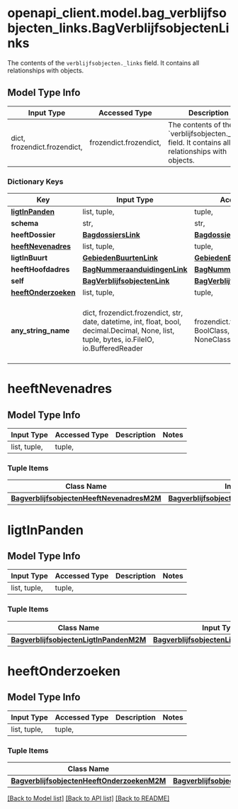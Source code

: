 # openapi_client.model.bag_verblijfsobjecten_links.BagVerblijfsobjectenLinks

The contents of the `verblijfsobjecten._links` field. It contains all relationships with objects.

## Model Type Info
Input Type | Accessed Type | Description | Notes
------------ | ------------- | ------------- | -------------
dict, frozendict.frozendict,  | frozendict.frozendict,  | The contents of the &#x60;verblijfsobjecten._links&#x60; field. It contains all relationships with objects. | 

### Dictionary Keys
Key | Input Type | Accessed Type | Description | Notes
------------ | ------------- | ------------- | ------------- | -------------
**[ligtInPanden](#ligtInPanden)** | list, tuple,  | tuple,  |  | 
**schema** | str,  | str,  |  | 
**heeftDossier** | [**BagdossiersLink**](BagdossiersLink.md) | [**BagdossiersLink**](BagdossiersLink.md) |  | 
**[heeftNevenadres](#heeftNevenadres)** | list, tuple,  | tuple,  |  | 
**ligtInBuurt** | [**GebiedenBuurtenLink**](GebiedenBuurtenLink.md) | [**GebiedenBuurtenLink**](GebiedenBuurtenLink.md) |  | 
**heeftHoofdadres** | [**BagNummeraanduidingenLink**](BagNummeraanduidingenLink.md) | [**BagNummeraanduidingenLink**](BagNummeraanduidingenLink.md) |  | 
**self** | [**BagVerblijfsobjectenLink**](BagVerblijfsobjectenLink.md) | [**BagVerblijfsobjectenLink**](BagVerblijfsobjectenLink.md) |  | 
**[heeftOnderzoeken](#heeftOnderzoeken)** | list, tuple,  | tuple,  |  | 
**any_string_name** | dict, frozendict.frozendict, str, date, datetime, int, float, bool, decimal.Decimal, None, list, tuple, bytes, io.FileIO, io.BufferedReader | frozendict.frozendict, str, BoolClass, decimal.Decimal, NoneClass, tuple, bytes, FileIO | any string name can be used but the value must be the correct type | [optional]

# heeftNevenadres

## Model Type Info
Input Type | Accessed Type | Description | Notes
------------ | ------------- | ------------- | -------------
list, tuple,  | tuple,  |  | 

### Tuple Items
Class Name | Input Type | Accessed Type | Description | Notes
------------- | ------------- | ------------- | ------------- | -------------
[**BagverblijfsobjectenHeeftNevenadresM2M**](BagverblijfsobjectenHeeftNevenadresM2M.md) | [**BagverblijfsobjectenHeeftNevenadresM2M**](BagverblijfsobjectenHeeftNevenadresM2M.md) | [**BagverblijfsobjectenHeeftNevenadresM2M**](BagverblijfsobjectenHeeftNevenadresM2M.md) |  | 

# ligtInPanden

## Model Type Info
Input Type | Accessed Type | Description | Notes
------------ | ------------- | ------------- | -------------
list, tuple,  | tuple,  |  | 

### Tuple Items
Class Name | Input Type | Accessed Type | Description | Notes
------------- | ------------- | ------------- | ------------- | -------------
[**BagverblijfsobjectenLigtInPandenM2M**](BagverblijfsobjectenLigtInPandenM2M.md) | [**BagverblijfsobjectenLigtInPandenM2M**](BagverblijfsobjectenLigtInPandenM2M.md) | [**BagverblijfsobjectenLigtInPandenM2M**](BagverblijfsobjectenLigtInPandenM2M.md) |  | 

# heeftOnderzoeken

## Model Type Info
Input Type | Accessed Type | Description | Notes
------------ | ------------- | ------------- | -------------
list, tuple,  | tuple,  |  | 

### Tuple Items
Class Name | Input Type | Accessed Type | Description | Notes
------------- | ------------- | ------------- | ------------- | -------------
[**BagverblijfsobjectenHeeftOnderzoekenM2M**](BagverblijfsobjectenHeeftOnderzoekenM2M.md) | [**BagverblijfsobjectenHeeftOnderzoekenM2M**](BagverblijfsobjectenHeeftOnderzoekenM2M.md) | [**BagverblijfsobjectenHeeftOnderzoekenM2M**](BagverblijfsobjectenHeeftOnderzoekenM2M.md) |  | 

[[Back to Model list]](../../README.md#documentation-for-models) [[Back to API list]](../../README.md#documentation-for-api-endpoints) [[Back to README]](../../README.md)

